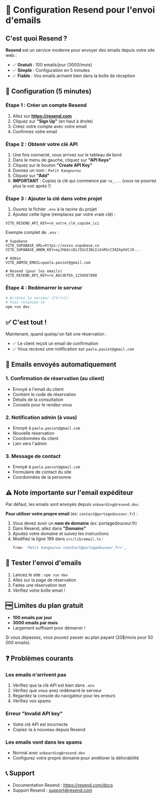 # 📧 Configuration Resend pour l'envoi d'emails

## C'est quoi Resend ?

**Resend** est un service moderne pour envoyer des emails depuis votre site web :
- ✅ **Gratuit** : 100 emails/jour (3000/mois)
- ✅ **Simple** : Configuration en 5 minutes
- ✅ **Fiable** : Vos emails arrivent bien dans la boîte de réception

## 🚀 Configuration (5 minutes)
### Étape 1 : Créer un compte Resend

1. Allez sur **https://resend.com**
2. Cliquez sur **"Sign Up"** (en haut à droite)
3. Créez votre compte avec votre email
4. Confirmez votre email

### Étape 2 : Obtenir votre clé API

1. Une fois connecté, vous arrivez sur le tableau de bord
2. Dans le menu de gauche, cliquez sur **"API Keys"**
3. Cliquez sur le bouton **"Create API Key"**
4. Donnez un nom : `Petit Kangourou`
5. Cliquez sur **"Add"**
6. **IMPORTANT** : Copiez la clé qui commence par `re_...` (vous ne pourrez plus la voir après !)

### Étape 3 : Ajouter la clé dans votre projet

1. Ouvrez le fichier `.env` à la racine du projet
2. Ajoutez cette ligne (remplacez par votre vraie clé) :

```env
VITE_RESEND_API_KEY=re_votre_clé_copiée_ici
```

Exemple complet de `.env` :
```env
# Supabase
VITE_SUPABASE_URL=https://xxxxx.supabase.co
VITE_SUPABASE_ANON_KEY=eyJhbGciOiJIUzI1NiIsInR5cCI6IkpXVCJ9...

# Admin
VITE_ADMIN_EMAIL=paola.paviot@gmail.com

# Resend (pour les emails)
VITE_RESEND_API_KEY=re_AbCdEfGh_1234567890
```

### Étape 4 : Redémarrer le serveur

```bash
# Arrêtez le serveur (Ctrl+C)
# Puis relancez-le
npm run dev
```

## ✅ C'est tout !

Maintenant, quand quelqu'un fait une réservation :
- ✅ Le client reçoit un email de confirmation
- ✅ Vous recevez une notification sur `paola.paviot@gmail.com`

## 📧 Emails envoyés automatiquement

### 1. Confirmation de réservation (au client)
- Envoyé à l'email du client
- Contient le code de réservation
- Détails de la consultation
- Conseils pour le rendez-vous

### 2. Notification admin (à vous)
- Envoyé à `paola.paviot@gmail.com`
- Nouvelle réservation
- Coordonnées du client
- Lien vers l'admin

### 3. Message de contact
- Envoyé à `paola.paviot@gmail.com`
- Formulaire de contact du site
- Coordonnées de la personne

## ⚠️ Note importante sur l'email expéditeur

Par défaut, les emails sont envoyés depuis `onboarding@resend.dev`.

**Pour utiliser votre propre email** (ex: `contact@portagedouceur.fr`) :
1. Vous devez avoir un **nom de domaine** (ex: portagedouceur.fr)
2. Dans Resend, allez dans **"Domains"**
3. Ajoutez votre domaine et suivez les instructions
4. Modifiez la ligne 199 dans `src/lib/email.ts` :
   ```typescript
   from: 'Petit Kangourou <contact@portagedouceur.fr>',
   ```

## 🧪 Tester l'envoi d'emails

1. Lancez le site : `npm run dev`
2. Allez sur la page de réservation
3. Faites une réservation test
4. Vérifiez votre boîte email !

## 🆓 Limites du plan gratuit

- **100 emails par jour**
- **3000 emails par mois**
- Largement suffisant pour démarrer !

Si vous dépassez, vous pouvez passer au plan payant (20$/mois pour 50 000 emails).

## ❓ Problèmes courants

### Les emails n'arrivent pas
1. Vérifiez que la clé API est bien dans `.env`
2. Vérifiez que vous avez redémarré le serveur
3. Regardez la console du navigateur pour les erreurs
4. Vérifiez vos spams

### Erreur "Invalid API key"
- Votre clé API est incorrecte
- Copiez-la à nouveau depuis Resend

### Les emails vont dans les spams
- Normal avec `onboarding@resend.dev`
- Configurez votre propre domaine pour améliorer la délivrabilité

## 📞 Support

- Documentation Resend : https://resend.com/docs
- Support Resend : support@resend.com
